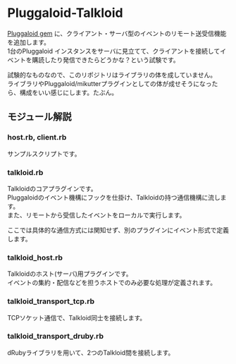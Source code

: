 Pluggaloid-Talkloid
===

[Pluggaloid gem](https://github.com/toshia/pluggaloid) に、クライアント・サーバ型のイベントのリモート送受信機能を追加します。  
1台のPluggaloid インスタンスをサーバに見立てて、クライアントを接続してイベントを購読したり発信できたらどうかな？という試験です。

試験的なものなので、このリポジトリはライブラリの体を成していません。  
ライブラリやPluggaloid/mikutterプラグインとしての体が成せそうになったら、構成をいい感じにします。たぶん。

## モジュール解説

### host.rb, client.rb
サンプルスクリプトです。

### talkloid.rb
Talkloidのコアプラグインです。  
Pluggaloidのイベント機構にフックを仕掛け、Talkloidの持つ通信機構に流します。  
また、リモートから受信したイベントをローカルで実行します。

ここでは具体的な通信方式には関知せず、別のプラグインにイベント形式で定義します。

### talkloid_host.rb
Talkloidのホスト(サーバ)用プラグインです。  
イベントの集約・配信などを担うホストでのみ必要な処理が定義されます。

### talkloid_transport_tcp.rb
TCPソケット通信で、Talkloid同士を接続します。

### talkloid_transport_druby.rb
dRubyライブラリを用いて、2つのTalkloid間を接続します。

